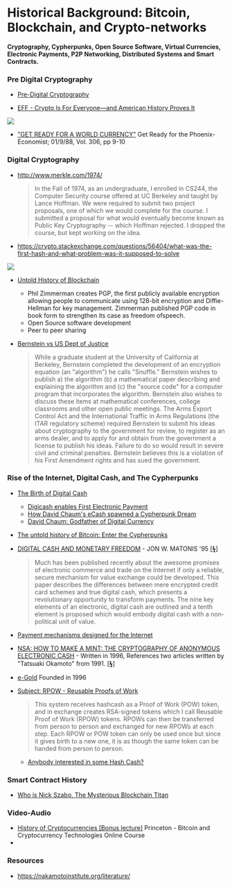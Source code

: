 # Historical Background: Bitcoin, Blockchain, and Crypto-networks
**Cryptography, Cypherpunks, Open Source Software, Virtual Currencies, Electronic Payments, P2P Networking, Distributed Systems and Smart Contracts.**

### Pre Digital Cryptography

* [Pre-Digital Cryptography](https://medium.com/@infominer33/pre-digital-cryptography-48ae999f1a00)

* [EFF - Crypto Is For Everyone—and American History Proves It](https://www.eff.org/deeplinks/2015/10/crypto-everyone-and-american-history-proves-it)

![](http://i.imgur.com/RZafVvV.png)
* ["GET READY FOR A WORLD CURRENCY"](http://altcoopsys.org/wp-content/uploads/2017/01/ArticleEconomist1988GetReadyforthePhoenix_001.pdf)
  Get Ready for the Phoenix- Economist; 01/9/88, Vol. 306, pp 9-10

### Digital Cryptography

* http://www.merkle.com/1974/ 
  >In the Fall of 1974, as an undergraduate, I enrolled in CS244, the Computer Security course offered at UC Berkeley and taught by Lance Hoffman. We were required to submit two project proposals, one of which we would complete for the course. I submitted a proposal for what would eventually become known as Public Key Cryptography -- which Hoffman rejected. I dropped the course, but kept working on the idea.

* https://crypto.stackexchange.com/questions/56404/what-was-the-first-hash-and-what-problem-was-it-supposed-to-solve

<a href="https://twitter.com/NickSzabo4/status/1032449901802614784"><img src="http://i.imgur.com/cH9VMNn.png"/></a>


* [Untold History of Blockchain](https://www.linkedin.com/pulse/untold-history-blockchain-petri-basson/)
  - Phil Zimmerman creates PGP, the first publicly available encryption allowing people to communicate using 128-bit encryption and Diffie-Hellman for key management. Zimmerman published PGP code in book form to strengthen its case as freedom ofspeech.
  - Open Source software development
  - Peer to peer sharing


* [Bernstein vs US Dept of Justice](https://www.eff.org/cases/bernstein-v-us-dept-justice)
  >While a graduate student at the University of California at Berkeley, Bernstein completed the development of an encryption equation (an "algorithm") he calls "Snuffle." Bernstein wishes to publish a) the algorithm (b) a mathematical paper describing and explaining the algorithm and (c) the "source code" for a computer program that incorporates the algorithm. Bernstein also wishes to discuss these items at mathematical conferences, college classrooms and other open public meetings. The Arms Export Control Act and the International Traffic in Arms Regulations (the ITAR regulatory scheme) required Bernstein to submit his ideas about cryptography to the government for review, to register as an arms dealer, and to apply for and obtain from the government a license to publish his ideas. Failure to do so would result in severe civil and criminal penalties. Bernstein believes this is a violation of his First Amendment rights and has sued the government.

### Rise of the Internet, Digital Cash, and The Cypherpunks

* [The Birth of Digital Cash](https://medium.com/blockwhat/82-the-birth-of-digital-cash-ea08b53379d8)
  * [Digicash enables First Electronic Payment](https://www.chaum.com/ecash/articles/1994/05-27-94%20-%20World_s%20first%20electronic%20cash%20payment%20over%20computer%20networks.pdf)
  * [How David Chaum's eCash spawned a Cypherpunk Dream](https://bitcoinmagazine.com/articles/genesis-files-how-david-chaums-ecash-spawned-cypherpunk-dream/)
  * [David Chaum: Godfather of Digital Currency](https://blockchaintimes.news/2018/10/19/david-chaum-godfather-of-digital-currency/)

* [The untold history of Bitcoin: Enter the Cypherpunks](https://medium.com/swlh/the-untold-history-of-bitcoin-enter-the-cypherpunks-f764dee962a1)

* [DIGITAL CASH AND MONETARY FREEDOM](http://citeseerx.ist.psu.edu/viewdoc/download?doi=10.1.1.135.4207&rep=rep1&type=pdf) - JON W. MATONIS '95 [[**ϟ**](http://oz.stern.nyu.edu/fall99/readings/digicash/)]
  >Much has been published recently about the awesome promises of electronic commerce and trade on the Internet if only a reliable, secure mechanism for value exchange could be developed. This paper describes the differences between mere encrypted credit card schemes and true digital cash, which presents a revolutionary opportunity to transform payments. The nine key elements of an electronic, digital cash are outlined and a tenth element is proposed which would embody digital cash with a non- political unit of value.

* [Payment mechanisms designed for the Internet](http://web.archive.org/web/19961130160745/http://ganges.cs.tcd.ie:80/mepeirce/Project/oninternet.html)

* [NSA: HOW TO MAKE A MINT: THE CRYPTOGRAPHY OF ANONYMOUS ELECTRONIC CASH](http://groups.csail.mit.edu/mac/classes/6.805/articles/money/nsamint/nsamint.htm) - Written in 1996, References two articles written by "Tatsuaki Okamoto" from 1991. [[**ϟ**](https://twitter.com/Thrillmex/status/1061583930724253697)]

* [e-Gold](https://medium.com/blockwhat/96-oncologist-gold-revolution-c08a8dc26880) Founded in 1996

* [Subject: RPOW - Reusable Proofs of Work](https://cryptome.org/rpow.htm)
  >This system receives hashcash as a Proof of Work (POW) token, and in exchange creates RSA-signed tokens which I call Reusable Proof of Work (RPOW) tokens.  RPOWs can then be transferred from person to person and exchanged for new RPOWs at each step.  Each RPOW or POW token can only be used once but since it gives birth to a new one, it is as though the same token can be handed from person to person.
  * [Anybody interested in some Hash Cash?](https://medium.com/blockwhat/97-anybody-interested-in-some-hash-cash-7fd422dc5e79)

### Smart Contract History

* [Who is Nick Szabo, The Mysterious Blockchain Titan](https://unblock.net/nick-szabo/)

### Video-Audio

* [History of Cryptocurrencies [Bonus lecture]](https://www.youtube.com/watch?v=1VYs_zZsorU&t=0s&index=13&list=PLQIX_E46U4XYE5GR6029FpnaX9aBXbt0B)
Princeton - Bitcoin and Cryptocurrency Technologies Online Course
* []()

  
### Resources

* https://nakamotoinstitute.org/literature/
